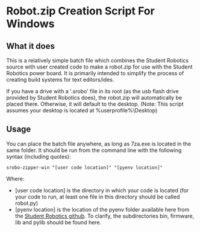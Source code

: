 Robot.zip Creation Script For Windows
=====================================

What it does
------------

This is a relatively simple batch file which combines the Student Robotics source with user created code to make a robot.zip for use with the Student Robotics power board. It is primarily intended to simplify the process of creating build systems for text editors/ides.

If you have a drive with a '.srobo' file in its root (as the usb flash drive provided by Student Robotics does), the robot.zip will automatically be placed there. Otherwise, it will default to the desktop. (Note: This script assumes your desktop is located at %userprofile%\Desktop)

Usage
-----
You can place the batch file anywhere, as long as 7za.exe is located in the same folder. It should be run from the command line with the following syntax (including quotes):

	srobo-zipper-win "[user code location]" "[pyenv location]"

Where:
*   [user code location] is the directory in which your code is located (for your code to run, at least one file in this directory should be called robot.py)
*   [pyenv location] is the location of the pyenv folder available here from the [Student Robotics github](https://github.com/srobo/pyenv/tree/master/pyenv). To clarify, the subdirectories bin, firmware, lib and pylib should be found here.